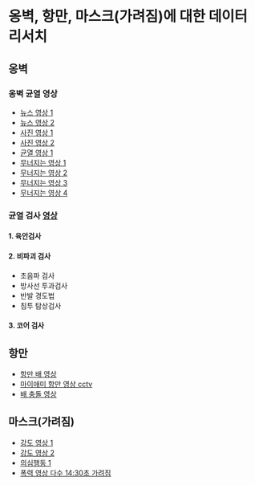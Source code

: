 # 옹벽, 항만, 마스크(가려짐)에 대한 데이터 리서치



## 옹벽



### 옹벽 균열 영상

- [뉴스 영상 1](https://www.youtube.com/watch?v=B5hjm0VmqJ4)
- [뉴스 영상 2](https://www.youtube.com/watch?v=BJ2oLg_w_gE)
- [사진 영상 1](https://www.youtube.com/watch?v=dKNOoS_RlN0)
- [사진 영상 2](https://www.youtube.com/watch?v=Kq9Ww6kKAiY)
- [균열 영상 1](https://www.youtube.com/watch?v=G99jGbz87UM)
- [무너지는 영상 1](https://www.youtube.com/watch?v=q1N6JjwI-jw)
- [무너지는 영상 2](https://www.youtube.com/watch?v=6cUBK6_itpU)
- [무너지는 영상 3](https://www.youtube.com/watch?v=Wb4BbfgBfaI)
- [무너지는 영상 4](https://www.youtube.com/watch?v=jd3QPJIp_jc)



### 균열 검사 [영상](https://www.youtube.com/watch?v=XXL5SgtypN8)

#### 1. 육안검사

#### 2. 비파괴 검사

- 초음파 검사
- 방사선 투과검사
- 반발 경도법
- 침투 탐상검사

#### 3. 코어 검사









## 항만

- [항만 배 영상](https://www.youtube.com/watch?v=RNe9bQ2-au4)
- [마이애미 항만 영상 cctv](https://www.youtube.com/watch?v=xuoy96nMcUk)
- [배 충돌 영상](https://www.youtube.com/watch?v=AG9VIyZlc5M)







## 마스크(가려짐)

- [강도 영상 1](https://www.youtube.com/watch?v=j9af5yynD-4)
- [강도 영상 2](https://www.youtube.com/watch?v=-CwyHfoM5_0)
- [의심행동 1](https://www.youtube.com/watch?v=lwZ5ofVGRPE)
- [폭력 영상 다수 14:30초 가려짐](https://www.youtube.com/watch?v=iNbodHl8n4g&has_verified=1)